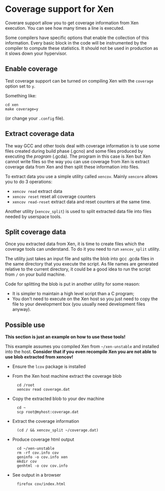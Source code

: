 # Coverage support for Xen

Coverare support allow you to get coverage information from Xen execution.
You can see how many times a line is executed.

Some compilers have specific options that enable the collection of this
information. Every basic block in the code will be instrumented by the compiler
to compute these statistics. It should not be used in production as it slows
down your hypervisor.

## Enable coverage

Test coverage support can be turned on compiling Xen with the `coverage` option set
to `y`.

Something like:

    cd xen
    make coverage=y

(or change your `.config` file).

## Extract coverage data

The way GCC and other tools deal with coverage information is to use some files
created during build phase (.gcno) and some files produced by executing the
*program* (.gcda). The program in this case is Xen but Xen cannot write files
so the way you can use coverage from Xen is extract coverage data from Xen and
then split these information into files.

To extract data you use a simple utility called `xencov`. Mainly `xencore`
allows you to do 3 operations:

* `xencov read` extract data
* `xencov reset` reset all coverage counters
* `xencov read-reset` extract data and reset counters at the same time.

Another utility (`xencov_split`) is used to split extracted data file into files
needed by userspace tools.

## Split coverage data

Once you extracted data from Xen, it is time to create files which the coverage tools
can understand. To do it you need to run `xencov_split` utility.

The utility just takes an input file and splits the blob into gcc .gcda files
in the same directory that you execute the script. As file names are generated
relative to the current directory, it could be a good idea to run the script
from `/` on your build machine.

Code for splitting the blob is put in another utility for some reason:
* It is simpler to maintain a high level script than a C program;
* You don't need to execute on the Xen host so you just need to copy the file to
  your development box (you usually need development files anyway).

## Possible use

**This section is just an example on how to use these tools!**

This example assumes you compiled Xen from `~/xen-unstable` and installed into
the host. **Consider that if you even recompile Xen you are not able to use
blob extracted from xencov!**

* Ensure the `lcov` package is installed
* From the Xen host machine extract the coverage blob

        cd /root
        xencov read coverage.dat

* Copy the extracted blob to your dev machine

        cd ~
        scp root@myhost:coverage.dat

* Extract the coverage information

        (cd / && xencov_split ~/coverage.dat)

* Produce coverage html output

        cd ~/xen-unstable
        rm -rf cov.info cov
        geninfo -o cov.info xen
        mkdir cov
        genhtml -o cov cov.info

* See output in a browser

        firefox cov/index.html
